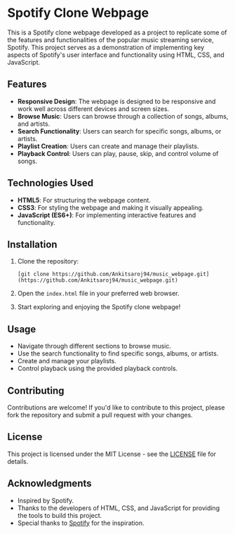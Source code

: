 # Spotify Clone Webpage

This is a Spotify clone webpage developed as a project to replicate some of the features and functionalities of the popular music streaming service, Spotify.
This project serves as a demonstration of implementing key aspects of Spotify's user interface and functionality using HTML, CSS, and JavaScript.

## Features

- **Responsive Design**: The webpage is designed to be responsive and work well across different devices and screen sizes.
- **Browse Music**: Users can browse through a collection of songs, albums, and artists.
- **Search Functionality**: Users can search for specific songs, albums, or artists.
- **Playlist Creation**: Users can create and manage their playlists.
- **Playback Control**: Users can play, pause, skip, and control volume of songs.

## Technologies Used

- **HTML5**: For structuring the webpage content.
- **CSS3**: For styling the webpage and making it visually appealing.
- **JavaScript (ES6+)**: For implementing interactive features and functionality.

## Installation

1. Clone the repository:

   ```
   [git clone https://github.com/Ankitsaroj94/music_webpage.git](https://github.com/Ankitsaroj94/music_webpage.git)
   ```

2. Open the `index.html` file in your preferred web browser.

3. Start exploring and enjoying the Spotify clone webpage!

## Usage

- Navigate through different sections to browse music.
- Use the search functionality to find specific songs, albums, or artists.
- Create and manage your playlists.
- Control playback using the provided playback controls.

## Contributing

Contributions are welcome! If you'd like to contribute to this project, please fork the repository and submit a pull request with your changes.

## License

This project is licensed under the MIT License - see the [LICENSE](LICENSE) file for details.

## Acknowledgments

- Inspired by Spotify.
- Thanks to the developers of HTML, CSS, and JavaScript for providing the tools to build this project.
- Special thanks to [Spotify](https://www.spotify.com) for the inspiration.
